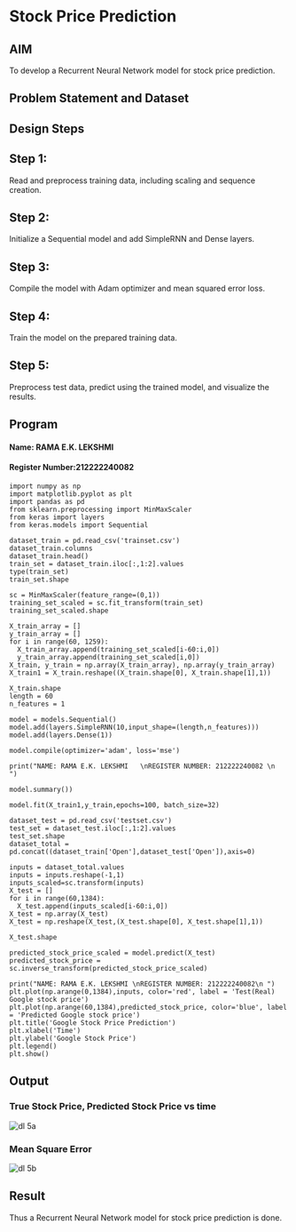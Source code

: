 # Stock Price Prediction

## AIM

To develop a Recurrent Neural Network model for stock price prediction.

## Problem Statement and Dataset


## Design Steps

## Step 1:
Read and preprocess training data, including scaling and sequence creation.

## Step 2:
Initialize a Sequential model and add SimpleRNN and Dense layers.

## Step 3:
Compile the model with Adam optimizer and mean squared error loss.

## Step 4:
Train the model on the prepared training data.

## Step 5:
Preprocess test data, predict using the trained model, and visualize the results.

## Program
#### Name: RAMA E.K. LEKSHMI
#### Register Number:212222240082

```
import numpy as np
import matplotlib.pyplot as plt
import pandas as pd
from sklearn.preprocessing import MinMaxScaler
from keras import layers
from keras.models import Sequential

dataset_train = pd.read_csv('trainset.csv')
dataset_train.columns
dataset_train.head()
train_set = dataset_train.iloc[:,1:2].values
type(train_set)
train_set.shape

sc = MinMaxScaler(feature_range=(0,1))
training_set_scaled = sc.fit_transform(train_set)
training_set_scaled.shape

X_train_array = []
y_train_array = []
for i in range(60, 1259):
  X_train_array.append(training_set_scaled[i-60:i,0])
  y_train_array.append(training_set_scaled[i,0])
X_train, y_train = np.array(X_train_array), np.array(y_train_array)
X_train1 = X_train.reshape((X_train.shape[0], X_train.shape[1],1))

X_train.shape
length = 60
n_features = 1

model = models.Sequential()
model.add(layers.SimpleRNN(10,input_shape=(length,n_features)))
model.add(layers.Dense(1))

model.compile(optimizer='adam', loss='mse')

print("NAME: RAMA E.K. LEKSHMI   \nREGISTER NUMBER: 212222240082 \n        ")

model.summary())

model.fit(X_train1,y_train,epochs=100, batch_size=32)

dataset_test = pd.read_csv('testset.csv')
test_set = dataset_test.iloc[:,1:2].values
test_set.shape
dataset_total = pd.concat((dataset_train['Open'],dataset_test['Open']),axis=0)

inputs = dataset_total.values
inputs = inputs.reshape(-1,1)
inputs_scaled=sc.transform(inputs)
X_test = []
for i in range(60,1384):
  X_test.append(inputs_scaled[i-60:i,0])
X_test = np.array(X_test)
X_test = np.reshape(X_test,(X_test.shape[0], X_test.shape[1],1))

X_test.shape

predicted_stock_price_scaled = model.predict(X_test)
predicted_stock_price = sc.inverse_transform(predicted_stock_price_scaled)

print("NAME: RAMA E.K. LEKSHMI \nREGISTER NUMBER: 212222240082\n ")
plt.plot(np.arange(0,1384),inputs, color='red', label = 'Test(Real) Google stock price')
plt.plot(np.arange(60,1384),predicted_stock_price, color='blue', label = 'Predicted Google stock price')
plt.title('Google Stock Price Prediction')
plt.xlabel('Time')
plt.ylabel('Google Stock Price')
plt.legend()
plt.show()

```

## Output

### True Stock Price, Predicted Stock Price vs time

![dl 5a](https://github.com/Rama-Lekshmi/rnn-stock-price-prediction/assets/118541549/6fb572b3-e494-49f9-a689-b8db643f1166)

### Mean Square Error

![dl 5b](https://github.com/Rama-Lekshmi/rnn-stock-price-prediction/assets/118541549/056f84c8-8238-4fab-9386-552d4696f6f2)


## Result
Thus a Recurrent Neural Network model for stock price prediction is done.
